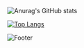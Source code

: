 ![Anurag's GitHub stats](https://github-readme-stats.vercel.app/api?username=SeojungH&show_icons=true&theme=solarized-light)

[![Top Langs](https://github-readme-stats.vercel.app/api/top-langs/?username=SeojungH)](https://github.com/SeojungH/github-readme-stats)

![Footer](https://capsule-render.vercel.app/api?type=waving&color=auto&height=200&section=footer)

